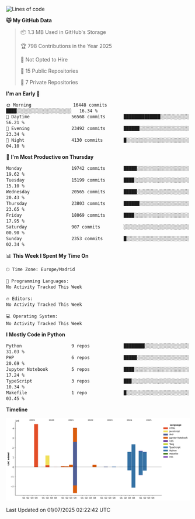 <!--START_SECTION:waka-->
![Lines of code](https://img.shields.io/badge/From%20Hello%20World%20I%27ve%20Written-17.4%20million%20lines%20of%20code-blue)

**🐱 My GitHub Data** 

> 📦 1.3 MB Used in GitHub's Storage 
 > 
> 🏆 798 Contributions in the Year 2025
 > 
> 🚫 Not Opted to Hire
 > 
> 📜 15 Public Repositories 
 > 
> 🔑 7 Private Repositories 
 > 
**I'm an Early 🐤** 

```text
🌞 Morning                16448 commits       ████░░░░░░░░░░░░░░░░░░░░░   16.34 % 
🌆 Daytime                56568 commits       ██████████████░░░░░░░░░░░   56.21 % 
🌃 Evening                23492 commits       ██████░░░░░░░░░░░░░░░░░░░   23.34 % 
🌙 Night                  4130 commits        █░░░░░░░░░░░░░░░░░░░░░░░░   04.10 % 
```
📅 **I'm Most Productive on Thursday** 

```text
Monday                   19742 commits       █████░░░░░░░░░░░░░░░░░░░░   19.62 % 
Tuesday                  15199 commits       ████░░░░░░░░░░░░░░░░░░░░░   15.10 % 
Wednesday                20565 commits       █████░░░░░░░░░░░░░░░░░░░░   20.43 % 
Thursday                 23803 commits       ██████░░░░░░░░░░░░░░░░░░░   23.65 % 
Friday                   18069 commits       ████░░░░░░░░░░░░░░░░░░░░░   17.95 % 
Saturday                 907 commits         ░░░░░░░░░░░░░░░░░░░░░░░░░   00.90 % 
Sunday                   2353 commits        █░░░░░░░░░░░░░░░░░░░░░░░░   02.34 % 
```


📊 **This Week I Spent My Time On** 

```text
🕑︎ Time Zone: Europe/Madrid

💬 Programming Languages: 
No Activity Tracked This Week

🔥 Editors: 
No Activity Tracked This Week

💻 Operating System: 
No Activity Tracked This Week
```

**I Mostly Code in Python** 

```text
Python                   9 repos             ████████░░░░░░░░░░░░░░░░░   31.03 % 
PHP                      6 repos             █████░░░░░░░░░░░░░░░░░░░░   20.69 % 
Jupyter Notebook         5 repos             ████░░░░░░░░░░░░░░░░░░░░░   17.24 % 
TypeScript               3 repos             ███░░░░░░░░░░░░░░░░░░░░░░   10.34 % 
Makefile                 1 repo              █░░░░░░░░░░░░░░░░░░░░░░░░   03.45 % 
```



**Timeline**

![Lines of Code chart](https://raw.githubusercontent.com/danisoronellas/danisoronellas/main/assets/bar_graph.png)


 Last Updated on 01/07/2025 02:22:42 UTC
<!--END_SECTION:waka-->
